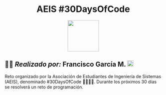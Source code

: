 <h1 align="center">AEIS #30DaysOfCode</h1>

<p align="center"><img src="https://media.giphy.com/media/WUlplcMpOCEmTGBtBW/giphy.gif" width="100"></p>

## 👷‍♂️ *Realizado por:* Francisco García M.  <a href="https://www.instagram.com/edenigma/" target="_blank"><img src="https://upload.wikimedia.org/wikipedia/commons/thumb/e/e7/Instagram_logo_2016.svg/768px-Instagram_logo_2016.svg.png" title="Instagram" alt="Instagram" width="20" height="20"/></a>&nbsp;

Reto organizado por la Asociación de Estudiantes de Ingeniería de Sistemas (AEIS), denominado #30DaysOfCode 🧑‍💻👩‍💻. Durante los próximos 30 días se resolverá un reto de programación.
